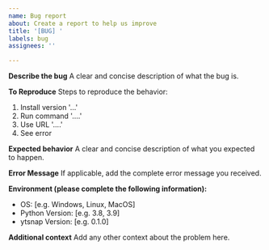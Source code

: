 ```yaml
---
name: Bug report
about: Create a report to help us improve
title: '[BUG] '
labels: bug
assignees: ''

---
```


**Describe the bug**
A clear and concise description of what the bug is.

**To Reproduce**
Steps to reproduce the behavior:
1. Install version '...'
2. Run command '....'
3. Use URL '....'
4. See error

**Expected behavior**
A clear and concise description of what you expected to happen.

**Error Message**
If applicable, add the complete error message you received.

**Environment (please complete the following information):**
 - OS: [e.g. Windows, Linux, MacOS]
 - Python Version: [e.g. 3.8, 3.9]
 - ytsnap Version: [e.g. 0.1.0]

**Additional context**
Add any other context about the problem here.